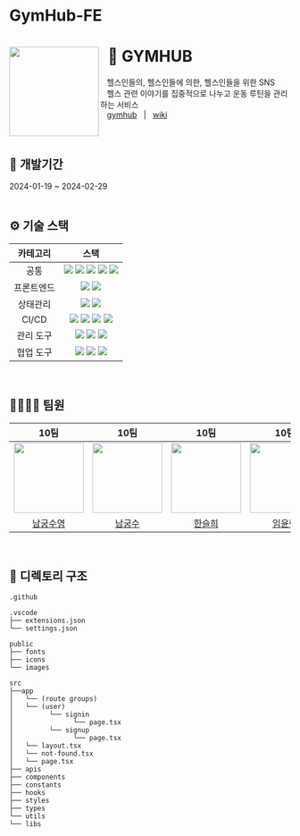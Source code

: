 # GymHub-FE

# <img width="160" align=left  src="https://github.com/miniposi/Programmers/assets/52947668/b64ad1bd-0427-43fa-84fc-3e8637ff9128" /> &nbsp; 🦾 GYMHUB

&nbsp;&nbsp; 헬스인들의, 헬스인들에 의한, 헬스인들을 위한 SNS
<br /> &nbsp;&nbsp; 헬스 관련 이야기를 집중적으로 나누고 운동 루틴을 관리하는 서비스
<br /> &nbsp;&nbsp; <a href="https://gymhub.vercel.app/signin">gymhub</a>
&nbsp; | &nbsp; <a href='https://github.com/GymHubCommunity/GymHub-FE/wiki'>wiki</a>
<br>
<br>
<br>

## 📅 개발기간

2024-01-19 ~ 2024-02-29
<br>
<br>

## ⚙️ 기술 스택

|  카테고리  |                                                                                                                                                                               스택                                                                                                                                                                                |
| :--------: | :---------------------------------------------------------------------------------------------------------------------------------------------------------------------------------------------------------------------------------------------------------------------------------------------------------------------------------------------------------------: |
|    공통    | <img src="https://img.shields.io/badge/Prettier-F7B93E?style=flat&logo=Prettier&logoColor=white" /> <img src="https://img.shields.io/badge/EsLint-4B32C3?style=flat&logo=EsLint&logoColor=white" /> <img src="https://img.shields.io/badge/npm-CB3837?style=flat&logo=npm&logoColor=white" /> <img src="https://zrr.kr/jJu1" /> <img src="https://zrr.kr/2Zaf" /> |
| 프론트엔드 |                                                                                                                  <img src="https://img.shields.io/badge/React-61DAFB?style=flat&logo=React&logoColor=white" /> <img src="https://zrr.kr/7hLb" />                                                                                                                  |
|  상태관리  |                                                                                                                                                <img src="https://zrr.kr/GrBX" /> <img src="https://zrr.kr/6wKU" />                                                                                                                                                |
|   CI/CD    |                                                                       <img src="https://img.shields.io/badge/Github Actions-2088FF?style=flat&logo=githubactions&logoColor=white" /> <img src="https://zrr.kr/P5b5" /> <img src="https://zrr.kr/RdsW" /> <img src="https://zrr.kr/sjw9" />                                                                        |
| 관리 도구  |                                                                                                                               <img src="https://zrr.kr/IGpL" /> <img src="https://zrr.kr/iOz4" /> <img src="https://zrr.kr/eXAY" />                                                                                                                               |
| 협업 도구  |                                 <img src="https://img.shields.io/badge/Github-181717?style=flat&logo=github&logoColor=white" /> <img src="https://img.shields.io/badge/Discord-5865F2?style=flat&logo=discord&logoColor=white" /> <img src="https://img.shields.io/badge/Notion-000000?style=flat&logo=notion&logoColor=white" />                                 |

<br>

## 👨‍👨‍👧‍👧 팀원

|                                                                    10팀                                                                    |                                                                    10팀                                                                    |                                                                    10팀                                                                    |                                                                    10팀                                                                    |
| :----------------------------------------------------------------------------------------------------------------------------------------: | :----------------------------------------------------------------------------------------------------------------------------------------: | :----------------------------------------------------------------------------------------------------------------------------------------: | :----------------------------------------------------------------------------------------------------------------------------------------: |
| <img src="https://github.com/10-rolling/rollingPolling/assets/49686619/368acecc-0ba0-49ae-9af7-47789e68bef0" width="125PX" height="125PX"> | <img src="https://github.com/10-rolling/rollingPolling/assets/49686619/e8169d5e-53e7-4500-b2cc-94c9b0b62a26" width="125PX" height="125PX"> | <img src="https://github.com/10-rolling/rollingPolling/assets/49686619/cee02125-23b0-4cc5-847f-f971c6f96504" width="125PX" height="125PX"> | <img src="https://github.com/10-rolling/rollingPolling/assets/49686619/eb7a073c-192d-4e32-9416-e6b4805239c0" width="125PX" height="125PX"> |
|                                                    [남궁수영](https://github.com/ngsy)                                                     |                                                   [남궁수](https://github.com/miniposi)                                                    |                                                  [한슬희](https://github.com/hanseulhee)                                                   |                                                     [임윤혁](https://github.com/oauch)                                                     |

<br />

## 📂 디렉토리 구조

```
.github

.vscode
├── extensions.json
└── settings.json

public
├── fonts
├── icons
└── images

src
├──app
│   └── (route groups)
│   └── (user)
│         └── signin
│               └── page.tsx
│         └── signup
│               └── page.tsx
│   └── layout.tsx
│   └── not-found.tsx
│   └── page.tsx
├── apis
├── components
├── constants
├── hooks
├── styles
├── types
└── utils
└── libs
```
